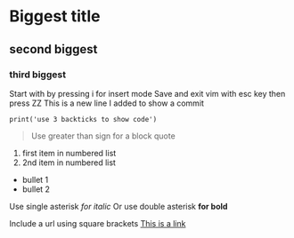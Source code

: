 # Biggest title

## second biggest
### third biggest 
Start with by pressing i for insert mode
Save and exit vim with esc key then press ZZ
This is a new line I added to show a commit

```
print('use 3 backticks to show code')
```

> Use greater than sign for a block quote

1. first item in numbered list
2. 2nd item in numbered list

- bullet 1
- bullet 2

Use single asterisk *for italic* 
Or use double asterisk **for bold**

Include a url using square brackets
[This is a link](https://github.com)
